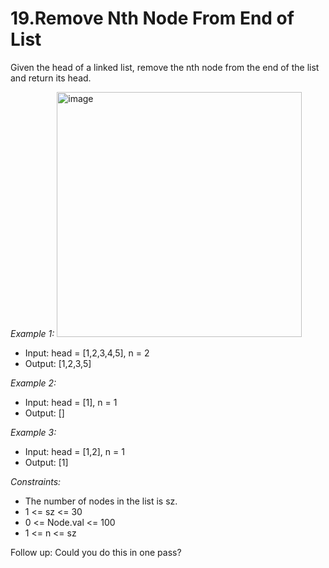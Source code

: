 # 19.Remove Nth Node From End of List

Given the head of a linked list, remove the nth node from the end of the list and return its head.


*Example 1:*
<img width="392" alt="image" src="https://github.com/SarthakChaudhary46/100-Days-Of-CODE/assets/86872379/93a44c95-dba0-419c-95cb-25fe954985cc">

- Input: head = [1,2,3,4,5], n = 2
- Output: [1,2,3,5]

*Example 2:*

- Input: head = [1], n = 1
- Output: []

*Example 3:*

- Input: head = [1,2], n = 1
- Output: [1]
 
*Constraints:*

- The number of nodes in the list is sz.
- 1 <= sz <= 30
- 0 <= Node.val <= 100
- 1 <= n <= sz
 
Follow up: Could you do this in one pass?
